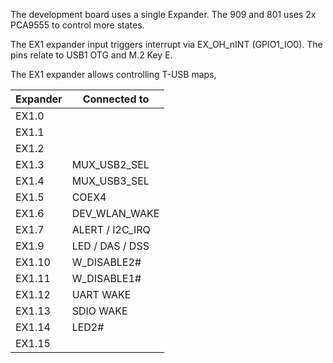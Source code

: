 The development board uses a single Expander. The 909 and 801 uses 2x PCA9555 to control more states.

The EX1 expander input triggers interrupt via EX_OH_nINT (GPIO1_IO0).
The pins relate to USB1 OTG and M.2 Key E.

The EX1 expander allows controlling T-USB maps,



| Expander  | Connected to    |
|-----------|-----------------|
| EX1.0     |     |
| EX1.1     |    |
| EX1.2     |  |
| EX1.3     | MUX_USB2_SEL    |
| EX1.4     | MUX_USB3_SEL   |
| EX1.5     | COEX4 |
| EX1.6     | DEV_WLAN_WAKE      |
| EX1.7     | ALERT / I2C_IRQ    |
| EX1.9     | LED / DAS / DSS  |
| EX1.10    | W_DISABLE2#                |
| EX1.11    | W_DISABLE1#                |
| EX1.12    | UART WAKE                |
| EX1.13    | SDIO WAKE                |
| EX1.14    | LED2#                |
| EX1.15    |                 |





